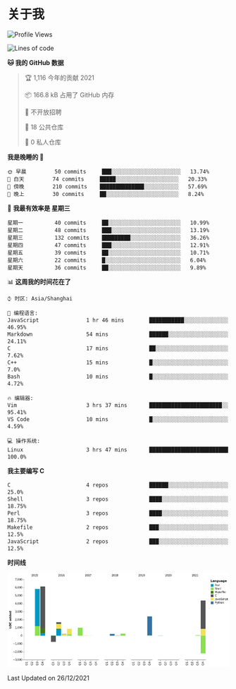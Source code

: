 # 关于我

<!--START_SECTION:waka-->
![Profile Views](http://img.shields.io/badge/%E4%B8%AA%E4%BA%BA%E5%B0%81%E9%9D%A2%E8%A7%82%E7%9C%8B%E6%AC%A1%E6%95%B0-25-blue)

![Lines of code](https://img.shields.io/badge/%E4%BB%8E%E3%80%8C%E4%BD%A0%E5%A5%BD%E4%B8%96%E7%95%8C%E3%80%8D%E6%88%91%E5%B7%B2%E7%BB%8F%E5%86%99%E4%BA%86-20%20Thousand%20%E8%A1%8C%E4%BB%A3%E7%A0%81-blue)

**🐱 我的 GitHub 数据** 

> 🏆 1,116 今年的贡献 2021
 > 
> 📦 166.8 kB 占用了 GitHub 内存 
 > 
> 🚫 不开放招聘
 > 
> 📜 18 公共仓库 
 > 
> 🔑 0 私人仓库  
 > 
**我是晚睡的 🦉** 

```text
🌞 早晨         50 commits     ███░░░░░░░░░░░░░░░░░░░░░░   13.74% 
🌆 白天         74 commits     █████░░░░░░░░░░░░░░░░░░░░   20.33% 
🌃 傍晚         210 commits    ██████████████░░░░░░░░░░░   57.69% 
🌙 晚上         30 commits     ██░░░░░░░░░░░░░░░░░░░░░░░   8.24%

```
📅 **我最有效率是 星期三** 

```text
星期一          40 commits     ██░░░░░░░░░░░░░░░░░░░░░░░   10.99% 
星期二          48 commits     ███░░░░░░░░░░░░░░░░░░░░░░   13.19% 
星期三          132 commits    █████████░░░░░░░░░░░░░░░░   36.26% 
星期四          47 commits     ███░░░░░░░░░░░░░░░░░░░░░░   12.91% 
星期五          39 commits     ██░░░░░░░░░░░░░░░░░░░░░░░   10.71% 
星期六          22 commits     █░░░░░░░░░░░░░░░░░░░░░░░░   6.04% 
星期天          36 commits     ██░░░░░░░░░░░░░░░░░░░░░░░   9.89%

```


📊 **这周我的时间花在了** 

```text
⌚︎ 时区: Asia/Shanghai

💬 编程语言: 
JavaScript               1 hr 46 mins        ███████████░░░░░░░░░░░░░░   46.95% 
Markdown                 54 mins             ██████░░░░░░░░░░░░░░░░░░░   24.11% 
C                        17 mins             ██░░░░░░░░░░░░░░░░░░░░░░░   7.62% 
C++                      15 mins             █░░░░░░░░░░░░░░░░░░░░░░░░   7.0% 
Bash                     10 mins             █░░░░░░░░░░░░░░░░░░░░░░░░   4.72%

🔥 编辑器: 
Vim                      3 hrs 37 mins       ███████████████████████░░   95.41% 
VS Code                  10 mins             █░░░░░░░░░░░░░░░░░░░░░░░░   4.59%

💻 操作系统: 
Linux                    3 hrs 47 mins       █████████████████████████   100.0%

```

**我主要编写 C** 

```text
C                        4 repos             ██████░░░░░░░░░░░░░░░░░░░   25.0% 
Shell                    3 repos             ████░░░░░░░░░░░░░░░░░░░░░   18.75% 
Perl                     3 repos             ████░░░░░░░░░░░░░░░░░░░░░   18.75% 
Makefile                 2 repos             ███░░░░░░░░░░░░░░░░░░░░░░   12.5% 
JavaScript               2 repos             ███░░░░░░░░░░░░░░░░░░░░░░   12.5%

```


**时间线**

![Chart not found](https://raw.githubusercontent.com/Arondight/Arondight/master/charts/bar_graph.png) 


 Last Updated on 26/12/2021
<!--END_SECTION:waka-->
